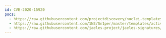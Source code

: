 ```yaml
---
id: CVE-2020-15920
pocs:
  - https://raw.githubusercontent.com/projectdiscovery/nuclei-templates/master/cves/2020/CVE-2020-15920.yaml
  - https://raw.githubusercontent.com/1N3/Sn1per/master/templates/active/CVE-2020-15920_-_Mida_eFramework_Unauthenticated_RCE.sh
  - https://raw.githubusercontent.com/jaeles-project/jaeles-signatures/master/cves/mida-eframework-rce-cve-2020-15920.yaml  - https://raw.githubusercontent.com/rapid7/metasploit-framework/master/modules/exploits/linux/http/mida_solutions_eframework_ajaxreq_rce.rb
---
```

